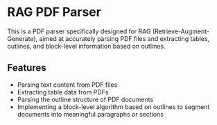 # RAG PDF Parser

This is a PDF parser specifically designed for RAG (Retrieve-Augment-Generate), aimed at accurately parsing PDF files and extracting tables, outlines, and block-level information based on outlines.

## Features

- Parsing text content from PDF files
- Extracting table data from PDFs
- Parsing the outline structure of PDF documents
- Implementing a block-level algorithm based on outlines to segment documents into meaningful paragraphs or sections

